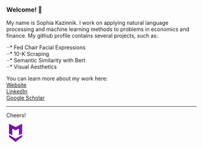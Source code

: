 ### Welcome! 👋

My name is Sophia Kazinnik. I work on applying natural language processing and machine learning methods to problems in economics and finance.
My github profile contains several projects, such as:

⋅⋅* Fed Chair Facial Expressions\
⋅⋅* 10-K Scraping\
⋅⋅* Semantic Similarity with Bert\
⋅⋅* Visual Aesthetics

You can learn more about my work here:\
[Website](https://sites.google.com/view/skazinnik)\
[LinkedIn](https://www.linkedin.com/in/sophiakazinnik/)\
[Google Scholar](https://scholar.google.com/citations?user=VpZL95EAAAAJ&hl=en&oi=ao)
___________________________________________________
Cheers!
 
![alt text](https://github.com/adam-p/markdown-here/raw/master/src/common/images/icon48.png "Happy Ben")
